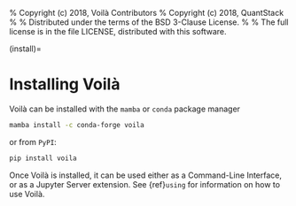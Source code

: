 % Copyright (c) 2018, Voilà Contributors
% Copyright (c) 2018, QuantStack
%
% Distributed under the terms of the BSD 3-Clause License.
%
% The full license is in the file LICENSE, distributed with this software.

(install)=

# Installing Voilà

Voilà can be installed with the `mamba` or `conda` package manager

```bash
mamba install -c conda-forge voila
```

or from `PyPI`:

```bash
pip install voila
```

Once Voilà is installed, it can be used either as a Command-Line Interface,
or as a Jupyter Server extension. See {ref}`using` for information on how to use Voilà.
